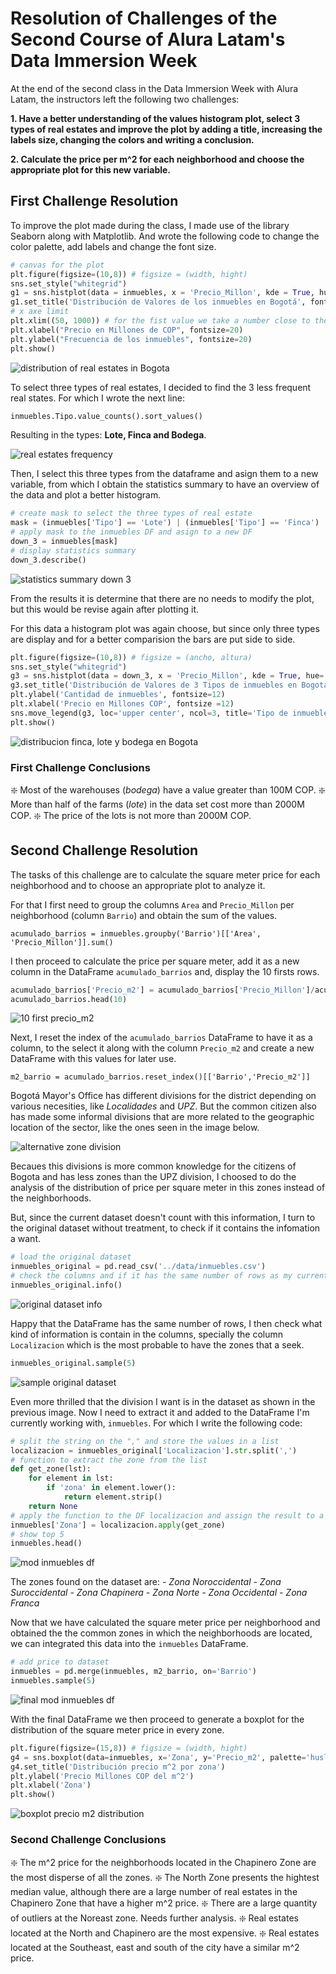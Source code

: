 # Resolution of Challenges of the Second Course of Alura Latam's Data Immersion Week

At the end of the second class in the Data Immersion Week with Alura Latam, the instructors left the following two challenges:

**1. Have a better understanding of the values histogram plot, select 3 types of real estates and improve the plot by adding a title, increasing the labels size, changing the colors and writing a conclusion.**

**2. Calculate the price per m^2 for each neighborhood and choose the appropriate plot for this new variable.**

## First Challenge Resolution

To improve the plot made during the class, I made use of the library Seaborn along with Matplotlib. And wrote the following code to change the color palette, add labels and change the font size.

```python
# canvas for the plot
plt.figure(figsize=(10,8)) # figsize = (width, hight)
sns.set_style("whitegrid")
g1 = sns.histplot(data = inmuebles, x = 'Precio_Millon', kde = True, hue='Tipo', palette='Set3') 
g1.set_title('Distribución de Valores de los inmuebles en Bogotá', fontsize=25)
# x axe limit
plt.xlim((50, 1000)) # for the fist value we take a number close to the minimum
plt.xlabel("Precio en Millones de COP", fontsize=20)
plt.ylabel("Frecuencia de los inmuebles", fontsize=20)
plt.show()
```

![distribution of real estates in Bogota](img/distribution-real-estates-bogota.png)

To select three types of real estates, I decided to find the 3 less frequent real states. For which I wrote the next line:

```python
inmuebles.Tipo.value_counts().sort_values()
```

Resulting in the types: **Lote, Finca and Bodega**.

![real estates frequency](img/real-estates-frecuency.png)

Then, I select this three types from the dataframe and asign them to a new variable, from which I obtain the statistics summary to have an overview of the data and plot a better histogram.

```python
# create mask to select the three types of real estate
mask = (inmuebles['Tipo'] == 'Lote') | (inmuebles['Tipo'] == 'Finca') | (inmuebles['Tipo'] == 'Bodega')
# apply mask to the inmuebles DF and asign to a new DF
down_3 = inmuebles[mask]
# display statistics summary
down_3.describe()
```

![statistics summary down 3](img/statistics-summaty-down-3.png)

From the results it is determine that there are no needs to modify the plot, but this would be revise again after plotting it.

For this data a histogram plot was again choose, but since only three types are display and for a better comparision the bars are put side to side. 

```python
plt.figure(figsize=(10,8)) # figsize = (ancho, altura)
sns.set_style("whitegrid")
g3 = sns.histplot(data = down_3, x = 'Precio_Millon', kde = True, hue='Tipo', palette='husl', multiple='dodge') 
g3.set_title('Distribución de Valores de 3 Tipos de inmuebles en Bogotá', fontsize=15)
plt.ylabel('Cantidad de inmuebles', fontsize=12)
plt.xlabel('Precio en Millones COP', fontsize =12)
sns.move_legend(g3, loc='upper center', ncol=3, title='Tipo de inmueble')
plt.show()
```

![distribucion finca, lote y bodega en Bogota](img/distribucion-finca-lote-bodega.png)

### First Challenge Conclusions

❇️ Most of the warehouses (*bodega*) have a value greater than 100M COP.
❇️ More than half of the farms (*lote*) in the data set cost more than 2000M COP.
❇️ The price of the lots is not more than 2000M COP.

## Second Challenge Resolution

The tasks of this challenge are to calculate the square meter price for each neighborhood and to choose an appropriate plot to analyze it.

For that I first need to group the columns `Area` and `Precio_Millon` per neighborhood (column `Barrio`) and obtain the sum of the values.

```pyhton
acumulado_barrios = inmuebles.groupby('Barrio')[['Area', 'Precio_Millon']].sum()
```

I then proceed to calculate the price per square meter, add it as a new column in the DataFrame `acumulado_barrios` and, display the 10 firsts rows.

```python
acumulado_barrios['Precio_m2'] = acumulado_barrios['Precio_Millon']/acumulado_barrios['Area']
acumulado_barrios.head(10)
```

![10 first precio_m2](img/first-10-precio-m2.png)

Next, I reset the index of the `acumulado_barrios` DataFrame to have it as a column, to the select it along with the column `Precio_m2` and create a new DataFrame with this values for later use.

```pyhton
m2_barrio = acumulado_barrios.reset_index()[['Barrio','Precio_m2']]
```

Bogotá Mayor's Office has different divisions for the district depending on various necesities, like *Localidades* and *UPZ*. But the common citizen also has made some informal divisions that are more related to the geographic location of the sector, like the ones seen in the image below.

![alternative zone division](img/alternative-zone-division.png)

Becaues this divisions is more common knowledge for the citizens of Bogota and has less zones than the UPZ division, I choosed to do the analysis of the distribution of price per square meter in this zones instead of the neighborhoods.

But, since the current dataset doesn't count with this information, I turn to the original dataset without treatment, to check if it contains the infomation a want.

```python
# load the original dataset
inmuebles_original = pd.read_csv('../data/inmuebles.csv')
# check the columns and if it has the same number of rows as my current dataset
inmuebles_original.info()
```

![original dataset info](img/original-dataset-info.png)

Happy that the DataFrame has the same number of rows, I then check what kind of information is contain in the columns, specially the column `Localizacion` which is the most probable to have the zones that a seek.

```python
inmuebles_original.sample(5)
```

![sample original dataset](img/sample-original-dataset.png)

Even more thrilled that the division I want is in the dataset as shown in the previous image. Now I need to extract it and added to the DataFrame I'm currently working with, `inmuebles`. For which I write the following code:

```python
# split the string on the "," and store the values in a list
localizacion = inmuebles_original['Localizacion'].str.split(',')
# function to extract the zone from the list
def get_zone(lst):
    for element in lst:
        if 'zona' in element.lower():
            return element.strip()
    return None
# apply the function to the DF localizacion and assign the result to a new column on the DF inmuebles
inmuebles['Zona'] = localizacion.apply(get_zone)
# show top 5
inmuebles.head()
```

![mod inmuebles df](img/mod-inmuebles-df.png)

The zones found on the dataset are:
*- Zona Noroccidental*
*- Zona Suroccidental*
*- Zona Chapinera*
*- Zona Norte*
*- Zona Occidental*
*- Zona Franca*

Now that we have calculated the square meter price per neighborhood and obtained the the common zones in which the neighborhoods are located, we can integrated this data into the `inmuebles` DataFrame.

```python
# add price to dataset
inmuebles = pd.merge(inmuebles, m2_barrio, on='Barrio')
inmuebles.sample(5)
```

![final mod inmuebles df](img/final-mod-inmuebles-df.png)

With the final DataFrame we then proceed to generate a boxplot for the distribution of the square meter price in every zone.

```python
plt.figure(figsize=(15,8)) # figsize = (width, hight)
g4 = sns.boxplot(data=inmuebles, x='Zona', y='Precio_m2', palette='husl')
g4.set_title('Distribución precio m^2 por zona')
plt.ylabel('Precio Millones COP del m^2')
plt.xlabel('Zona')
plt.show()
```

![boxplot precio m2 distribution](img/boxplot-precio-m2-distribution.png)

### Second Challenge Conclusions

❇️ The m^2 price for the neighborhoods located in the Chapinero Zone are the most disperse of all the zones. 
❇️ The North Zone presents the hightest median value, although there are a large number of real estates in the Chapinero Zone that have a higher m^2 price.
❇️ There are a large quantity of outliers at the Noreast zone. Needs further analysis.
❇️ Real estates located at the North and Chapinero are the most expensive.
❇️ Real estates located at the Southeast, east and south of the city have a similar m^2 price.
